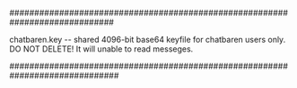 
#############################################################################

chatbaren.key -- shared 4096-bit base64 keyfile for chatbaren users only.
DO NOT DELETE! It will unable to read messeges.

##############################################################################


